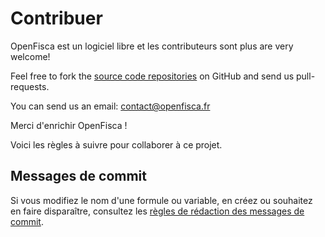 # Contribuer

OpenFisca est un logiciel libre et les contributeurs sont plus are very welcome!

Feel free to fork the [source code repositories](https://github.com/openfisca) on GitHub and send us pull-requests.

You can send us an email: contact@openfisca.fr

Merci d'enrichir OpenFisca !

Voici les règles à suivre pour collaborer à ce projet.

## Messages de commit

Si vous modifiez le nom d'une formule ou variable, en créez ou souhaitez en faire disparaître, consultez les [règles de rédaction des messages de commit](https://github.com/openfisca/openfisca-france/wiki/Messages-de-commit).

